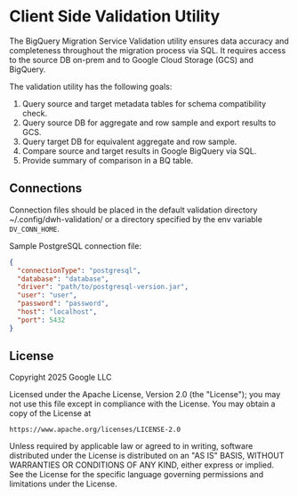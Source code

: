 # Client Side Validation Utility

The BigQuery Migration Service Validation utility ensures data accuracy and completeness throughout the
migration process via SQL. It requires access to the source DB on-prem and to Google Cloud Storage (GCS) and BigQuery.

The validation utility has the following goals:
1. Query source and target metadata tables for schema compatibility check.
2. Query source DB for aggregate and row sample and export results to GCS.
3. Query target DB for equivalent aggregate and row sample.
4. Compare source and target results in Google BigQuery via SQL.
5. Provide summary of comparison in a BQ table.

## Connections
Connection files should be placed in the default validation directory ~/.config/dwh-validation/ or a 
directory specified by the env variable `DV_CONN_HOME`.

Sample PostgreSQL connection file:
```json
{
  "connectionType": "postgresql",
  "database": "database",
  "driver": "path/to/postgresql-version.jar",
  "user": "user",
  "password": "password",
  "host": "localhost",
  "port": 5432
}
```

## License

Copyright 2025 Google LLC

Licensed under the Apache License, Version 2.0 (the "License");
you may not use this file except in compliance with the License.
You may obtain a copy of the License at

    https://www.apache.org/licenses/LICENSE-2.0

Unless required by applicable law or agreed to in writing, software
distributed under the License is distributed on an "AS IS" BASIS,
WITHOUT WARRANTIES OR CONDITIONS OF ANY KIND, either express or implied.
See the License for the specific language governing permissions and
limitations under the License.